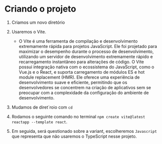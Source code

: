 # Criando o projeto

1. Criamos um novo diretório

2. Usaremos o Vite.
   - O Vite é uma ferramenta de compilação e desenvolvimento extremamente rápida para projetos JavaScript. Ele foi projetado para maximizar o desempenho durante o processo de desenvolvimento, utilizando um servidor de desenvolvimento extremamente rápido e recarregamento instantâneo para alterações de código. O Vite possui integração nativa com o ecossistema do JavaScript, como o Vue.js e o React, e suporta carregamento de módulos ES e hot module replacement (HMR). Ele oferece uma experiência de desenvolvimento suave e eficiente, permitindo que os desenvolvedores se concentrem na criação de aplicativos sem se preocupar com a complexidade da configuração do ambiente de desenvolvimento.
3. Mudamos de diret´roio com `cd`

4. Rodamos o seguinte comando no terminal `npm create vite@latest reactapp --template react`.

5. Em seguida, será questionado sobre a variant, escolheremos `Javascript` que representa que não usaremos o TypeScript nesse projeto.
